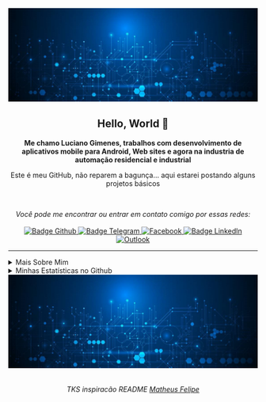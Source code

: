 <img src="https://github.com/lucianoGG/lucianoGG/blob/main/image/background.jpg" alt="" />

<h2 align="center">
   Hello, World 👋
</h2>

<p align="center">
    <b>Me chamo Luciano Gimenes, trabalhos com desenvolvimento de aplicativos mobile para Android, Web sites e agora na industria de automação residencial e industrial</b>
</p>

<p align="center">
    Este é meu GitHub, não reparem a bagunça... aqui estarei postando alguns projetos básicos
</p>

<br />

<p align="center">
    <i>Você pode me encontrar ou entrar em contato comigo por essas redes:</i>
    <br/><br/>
    <a href="https://github.com/lucianoGG" target="_blank">
        <img src="https://img.shields.io/badge/-Github-000?logo=github&style=for-the-badge&logoColor=white" alt="Badge Github" />
    </a>
    <a href="https://t.me/codeBr" target="_blank">
        <img src="https://img.shields.io/badge/-Telegram-2CA5E0?logo=telegram&style=for-the-badge&logoColor=white" alt="Badge Telegram" />
    </a>
    <a href="https://www.facebook.com/luc.gimenes" target="_blank">
        <img alt="Facebook" src="https://img.shields.io/badge/Facebook-%231877F2.svg?style=for-the-badge&logo=Facebook&logoColor=white" alt="Badge Facebook" />
    </a>
    <a href="https://www.linkedin.com/in/luciano-gimenes-27486794/" target="_blank">
        <img src="https://img.shields.io/badge/-LinkedIn-0077B5?logo=linkedin&style=for-the-badge&logoColor=white" alt="Badge LinkedIn" />
    </a>
    <a href="mailto:luciano_pva@outlook.com" target="_blank">
        <img alt="Outlook" src="https://img.shields.io/badge/Microsoft_Outlook-0078D4?style=for-the-badge&logo=microsoft-outlook&logoColor=white" alt="Badge Outlook" />
    </a>
</p>

---

<details>
    <summary>Mais Sobre Mim</summary>
    <p>
        Me conectei ao mundo da programação em 2016, amor a primeira vista...<br />
        Sempre me perguntando como que criava aplicativos, websites, softwares me levou a estudar por conta própria esse enorme mundo<br />
        Dentre esses anos aprendi o desenvolvimento de algumas linguagens
    </p>
    <ul>
        <li>Estudando PHP | Java | Python | Dev Web | Dev Mobile | C</li>
        <li>Estudando automação residencial e industrial, integrações com Alexa, MQTT, Arduino e outros</li>
    </ul>
</details>

<details>
    <summary>Minhas Estatísticas no Github</summary>
    <p align="center">
        <br />
        <img src="https://github-readme-stats.vercel.app/api?username=lucianoGG&theme=dark&show_icons=true&include_all_commits=true&locale=pt-br" alt="Estátisticas Gerais" />
    </p>
    <p align="center">
        <img src="https://github-readme-stats.vercel.app/api/top-langs?username=lucianoGG&layout=compact&theme=dark&locale=pt-br" alt="Techs utilizadas nos projetos" />
    </p>
</details>

<img src="https://github.com/lucianoGG/lucianoGG/blob/main/image/background.jpg" alt="" />
<br/><br/>

<p align="center">
    <i>TKS inspiracão README <a href="https://github.com/matheusfelipeog" target="_blank">Matheus Felipe</a></i>
</p>